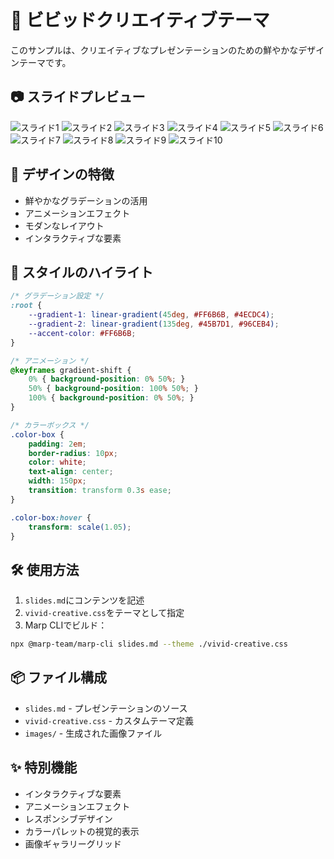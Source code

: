 # 🎨 ビビッドクリエイティブテーマ

このサンプルは、クリエイティブなプレゼンテーションのための鮮やかなデザインテーマです。

## 📷 スライドプレビュー

![スライド1](images/slides.001.png)
![スライド2](images/slides.002.png)
![スライド3](images/slides.003.png)
![スライド4](images/slides.004.png)
![スライド5](images/slides.005.png)
![スライド6](images/slides.006.png)
![スライド7](images/slides.007.png)
![スライド8](images/slides.008.png)
![スライド9](images/slides.009.png)
![スライド10](images/slides.010.png)

## 🎨 デザインの特徴

- 鮮やかなグラデーションの活用
- アニメーションエフェクト
- モダンなレイアウト
- インタラクティブな要素

## 💫 スタイルのハイライト

```css
/* グラデーション設定 */
:root {
    --gradient-1: linear-gradient(45deg, #FF6B6B, #4ECDC4);
    --gradient-2: linear-gradient(135deg, #45B7D1, #96CEB4);
    --accent-color: #FF6B6B;
}

/* アニメーション */
@keyframes gradient-shift {
    0% { background-position: 0% 50%; }
    50% { background-position: 100% 50%; }
    100% { background-position: 0% 50%; }
}

/* カラーボックス */
.color-box {
    padding: 2em;
    border-radius: 10px;
    color: white;
    text-align: center;
    width: 150px;
    transition: transform 0.3s ease;
}

.color-box:hover {
    transform: scale(1.05);
}
```

## 🛠️ 使用方法

1. `slides.md`にコンテンツを記述
2. `vivid-creative.css`をテーマとして指定
3. Marp CLIでビルド：
```bash
npx @marp-team/marp-cli slides.md --theme ./vivid-creative.css
```

## 📦 ファイル構成

- `slides.md` - プレゼンテーションのソース
- `vivid-creative.css` - カスタムテーマ定義
- `images/` - 生成された画像ファイル

## ✨ 特別機能

- インタラクティブな要素
- アニメーションエフェクト
- レスポンシブデザイン
- カラーパレットの視覚的表示
- 画像ギャラリーグリッド
